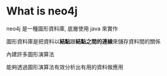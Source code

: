 # What is neo4j

neo4j 是一種圖形資料庫, 底層使用 java 來實作

圖形資料庫是把資料以**結點**跟**結點之間的連線**來儲存資料間的關係

內建許多圖形演算法

能夠透過圖形演算法有效分析出有用的資料做應用